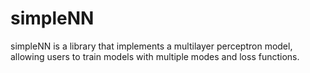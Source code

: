 # simpleNN
simpleNN is a library that implements a multilayer perceptron model, allowing users to train models with multiple modes and loss functions.
